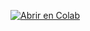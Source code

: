 [![Abrir en Colab](https://colab.research.google.com/assets/colab-badge.svg)](https://colab.research.google.com/sntamaria/Actividad-2.2-Ejercicios-de-ampliacion/blob/main/Mar%C3%ADa_de_los_%C3%81ngeles_Mart%C3%ADn_de_la_Cruz_Cuaderno_Demo_UT2_Ejercicios_de_ampliaci%C3%B3n.ipynb)
